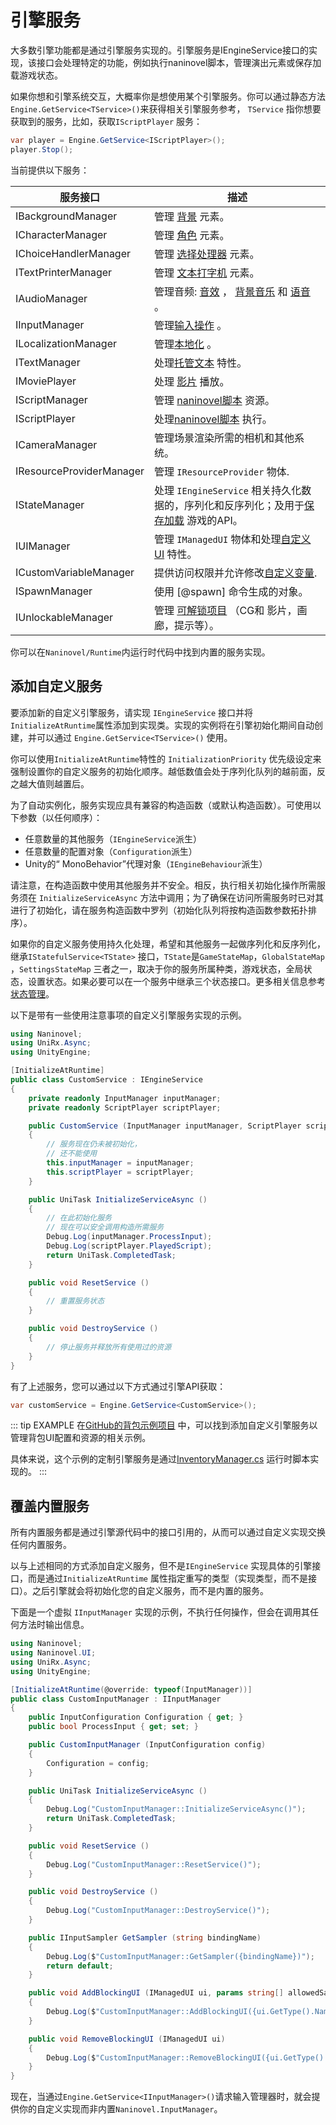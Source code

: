 # 引擎服务

大多数引擎功能都是通过引擎服务实现的。引擎服务是IEngineService接口的实现，该接口会处理特定的功能，例如执行naninovel脚本，管理演出元素或保存加载游戏状态。


如果你想和引擎系统交互，大概率你是想使用某个引擎服务。你可以通过静态方法`Engine.GetService<TService>()`来获得相关引擎服务参考， `TService` 指你想要获取到的服务，比如，获取`IScriptPlayer` 服务：

```csharp
var player = Engine.GetService<IScriptPlayer>();
player.Stop();
```

当前提供以下服务：

服务接口 | 描述
--- | ---
IBackgroundManager | 管理 [背景](/zh/guide/backgrounds.md) 元素。
ICharacterManager | 管理 [角色](/zh/guide/characters.md) 元素。
IChoiceHandlerManager | 管理 [选择处理器](/zh/guide/choices.md) 元素。
ITextPrinterManager | 管理 [文本打字机](/zh/guide/text-printers.md) 元素。
IAudioManager | 管理音频: [音效](/zh/guide/audio.md#音效) ， [背景音乐](/zh/guide/audio.md#背景音乐) 和 [语音](/zh/guide/voicing.md) 。
IInputManager | 管理[输入操作](/zh/guide/input-processing.md) 。
ILocalizationManager| 管理[本地化](/zh/guide/localization.md) 。
ITextManager | 处理[托管文本](/zh/guide/managed-text.md) 特性。
IMoviePlayer | 处理 [影片](/zh/guide/movies.md) 播放。
IScriptManager | 管理 [naninovel脚本](/zh/guide/naninovel-scripts.md) 资源。
IScriptPlayer | 处理[naninovel脚本](/zh/guide/naninovel-scripts.md) 执行。
ICameraManager | 管理场景渲染所需的相机和其他系统。
IResourceProviderManager | 管理 `IResourceProvider` 物体.
IStateManager | 处理 `IEngineService` 相关持久化数据的，序列化和反序列化；及用于[保存加载](/zh/guide/save-load-system.md) 游戏的API。
IUIManager | 管理 `IManagedUI` 物体和处理[自定义UI](/zh/guide/user-interface.md#UI自定义) 特性。
ICustomVariableManager | 提供访问权限并允许修改[自定义变量](/zh/guide/custom-variables.md).
ISpawnManager | 使用 [@spawn] 命令生成的对象。
IUnlockableManager | 管理 [可解锁项目](/zh/guide/unlockable-items.md) （CG和 影片，画廊，提示等）。

你可以在`Naninovel/Runtime`内运行时代码中找到内置的服务实现。

## 添加自定义服务

要添加新的自定义引擎服务，请实现 `IEngineService` 接口并将`InitializeAtRuntime`属性添加到实现类。实现的实例将在引擎初始化期间自动创建，并可以通过 `Engine.GetService<TService>()` 使用。

你可以使用`InitializeAtRuntime`特性的 `InitializationPriority` 优先级设定来强制设置你的自定义服务的初始化顺序。越低数值会处于序列化队列的越前面，反之越大值则越置后。

为了自动实例化，服务实现应具有兼容的构造函数（或默认构造函数）。可使用以下参数（以任何顺序）：

- 任意数量的其他服务（`IEngineService`派生）
- 任意数量的配置对象（`Configuration`派生）
- Unity的“ MonoBehavior”代理对象（`IEngineBehaviour`派生）

请注意，在构造函数中使用其他服务并不安全。相反，执行相关初始化操作所需服务须在 `InitializeServiceAsync` 方法中调用；为了确保在访问所需服务时已对其进行了初始化，请在服务构造函数中罗列（初始化队列将按构造函数参数拓扑排序）。

如果你的自定义服务使用持久化处理，希望和其他服务一起做序列化和反序列化，继承`IStatefulService<TState>` 接口，`TState`是`GameStateMap`，`GlobalStateMap` ，`SettingsStateMap` 三者之一，取决于你的服务所属种类，游戏状态，全局状态，设置状态。如果必要可以在一个服务中继承三个状态接口。更多相关信息参考[状态管理](/guide/state-management.md)。

以下是带有一些使用注意事项的自定义引擎服务实现的示例。

```csharp
using Naninovel;
using UniRx.Async;
using UnityEngine;

[InitializeAtRuntime]
public class CustomService : IEngineService
{
    private readonly InputManager inputManager;
    private readonly ScriptPlayer scriptPlayer;

    public CustomService (InputManager inputManager, ScriptPlayer scriptPlayer)
    {
        // 服务现在仍未被初始化，
        // 还不能使用
        this.inputManager = inputManager;
        this.scriptPlayer = scriptPlayer;
    }

    public UniTask InitializeServiceAsync ()
    {
    	// 在此初始化服务
        // 现在可以安全调用构造所需服务
        Debug.Log(inputManager.ProcessInput);
        Debug.Log(scriptPlayer.PlayedScript);
        return UniTask.CompletedTask;
    }

    public void ResetService ()
    {
        // 重置服务状态
    }

    public void DestroyService ()
    {
        // 停止服务并释放所有使用过的资源
    }
}
```

有了上述服务，您可以通过以下方式通过引擎API获取：

```csharp
var customService = Engine.GetService<CustomService>();
```

::: tip EXAMPLE
在[GitHub的背包示例项目](https://github.com/Naninovel/Inventory) 中，可以找到添加自定义引擎服务以管理背包UI配置和资源的相关示例。

具体来说，这个示例的定制引擎服务是通过[InventoryManager.cs](https://github.com/Naninovel/Inventory/blob/master/Assets/NaninovelInventory/Runtime/InventoryManager.cs) 运行时脚本实现的。
:::

## 覆盖内置服务

所有内置服务都是通过引擎源代码中的接口引用的，从而可以通过自定义实现交换任何内置服务。


以与上述相同的方式添加自定义服务，但不是`IEngineService` 实现具体的引擎接口，而是通过`InitializeAtRuntime` 属性指定重写的类型（实现类型，而不是接口）。之后引擎就会将初始化您的自定义服务，而不是内置的服务。

下面是一个虚拟 `IInputManager` 实现的示例，不执行任何操作，但会在调用其任何方法时输出信息。

```csharp
using Naninovel;
using Naninovel.UI;
using UniRx.Async;
using UnityEngine;

[InitializeAtRuntime(@override: typeof(InputManager))]
public class CustomInputManager : IInputManager
{
    public InputConfiguration Configuration { get; }
    public bool ProcessInput { get; set; }

    public CustomInputManager (InputConfiguration config)
    {
        Configuration = config;
    }

    public UniTask InitializeServiceAsync ()
    {
        Debug.Log("CustomInputManager::InitializeServiceAsync()");
        return UniTask.CompletedTask;
    }

    public void ResetService ()
    {
        Debug.Log("CustomInputManager::ResetService()");
    }

    public void DestroyService ()
    {
        Debug.Log("CustomInputManager::DestroyService()");
    }

    public IInputSampler GetSampler (string bindingName)
    {
        Debug.Log($"CustomInputManager::GetSampler({bindingName})");
        return default;
    }

    public void AddBlockingUI (IManagedUI ui, params string[] allowedSamplers)
    {
        Debug.Log($"CustomInputManager::AddBlockingUI({ui.GetType().Name})");
    }

    public void RemoveBlockingUI (IManagedUI ui)
    {
        Debug.Log($"CustomInputManager::RemoveBlockingUI({ui.GetType().Name})");
    }
}
```
现在，当通过`Engine.GetService<IInputManager>()`请求输入管理器时，就会提供你的自定义实现而非内置`Naninovel.InputManager`。
